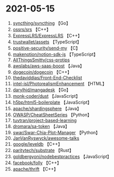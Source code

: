 # 2021-05-15

1. [syncthing/syncthing](https://github.com/syncthing/syncthing) 【Go】
2. [ossrs/srs](https://github.com/ossrs/srs) 【C++】
3. [ExpressLRS/ExpressLRS](https://github.com/ExpressLRS/ExpressLRS) 【C++】
4. [trustwallet/assets](https://github.com/trustwallet/assets) 【TypeScript】
5. [positive-security/send-my](https://github.com/positive-security/send-my) 【C】
6. [makenotion/notion-sdk-js](https://github.com/makenotion/notion-sdk-js) 【TypeScript】
7. [AllThingsSmitty/css-protips](https://github.com/AllThingsSmitty/css-protips) 
8. [awslabs/aws-saas-boost](https://github.com/awslabs/aws-saas-boost) 【Java】
9. [dogecoin/dogecoin](https://github.com/dogecoin/dogecoin) 【C++】
10. [thedaviddias/Front-End-Checklist](https://github.com/thedaviddias/Front-End-Checklist) 
11. [intel-isl/PhotorealismEnhancement](https://github.com/intel-isl/PhotorealismEnhancement) 【HTML】
12. [darylhjd/mangadesk](https://github.com/darylhjd/mangadesk) 【Go】
13. [monk-coder/dust](https://github.com/monk-coder/dust) 【JavaScript】
14. [h5bp/html5-boilerplate](https://github.com/h5bp/html5-boilerplate) 【JavaScript】
15. [apache/shardingsphere](https://github.com/apache/shardingsphere) 【Java】
16. [OWASP/CheatSheetSeries](https://github.com/OWASP/CheatSheetSeries) 【Python】
17. [tuvtran/project-based-learning](https://github.com/tuvtran/project-based-learning) 
18. [dromara/sa-token](https://github.com/dromara/sa-token) 【Java】
19. [swar/Swar-Chia-Plot-Manager](https://github.com/swar/Swar-Chia-Plot-Manager) 【Python】
20. [JanVanRyswyck/awesome-talks](https://github.com/JanVanRyswyck/awesome-talks) 
21. [google/leveldb](https://github.com/google/leveldb) 【C++】
22. [paritytech/substrate](https://github.com/paritytech/substrate) 【Rust】
23. [goldbergyoni/nodebestpractices](https://github.com/goldbergyoni/nodebestpractices) 【JavaScript】
24. [facebook/folly](https://github.com/facebook/folly) 【C++】
25. [apache/thrift](https://github.com/apache/thrift) 【C++】
